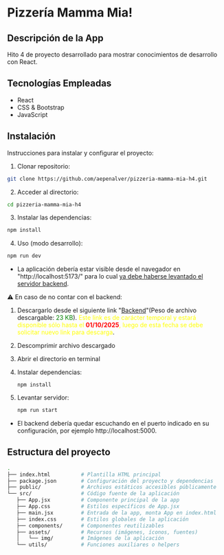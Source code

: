 # Pizzería Mamma Mia!

## Descripción de la App

Hito 4 de proyecto desarrollado para mostrar conocimientos de desarrollo con React.

## Tecnologías Empleadas

- React
- CSS & Bootstrap
- JavaScript

## Instalación

Instrucciones para instalar y configurar el proyecto:

1. Clonar repositorio:

```bash
git clone https://github.com/aepenalver/pizzeria-mamma-mia-h4.git
```

2. Acceder al directorio:

```bash
cd pizzeria-mamma-mia-h4
```

3. Instalar las dependencias:

```bash
npm install
```

4. Uso (modo desarrollo):

```bash
npm run dev
```

- La aplicación debería estar visible desde el navegador en "http://localhost:5173/" para lo cual <u>ya debe haberse levantado el servidor backend</u>.

⚠️ En caso de no contar con el backend:

1. Descargarlo desde el siguiente link "[Backend](https://we.tl/t-vU9qqqOnqo)"(Peso de archivo descargable: <span style="color: green">23 KB</span>). <span style="color: yellow">Este link es de carácter temporal y estará disponible sólo hasta el <span style="color: red; font-weight: bold">01/10/2025</span>, luego de esta fecha se debe solicitar nuevo link para descarga</span>.
2. Descomprimir archivo descargado
3. Abrir el directorio en terminal
4. Instalar dependencias:
   ```
   npm install
   ```
5. Levantar servidor:

   ```bash
   npm run start
   ```

- El backend debería quedar escuchando en el puerto indicado en su configuración, por ejemplo http://localhost:5000.

## Estructura del proyecto

```bash
.
├── index.html          # Plantilla HTML principal
├── package.json        # Configuración del proyecto y dependencias
├── public/             # Archivos estáticos accesibles públicamente
└── src/                # Código fuente de la aplicación
   ├── App.jsx          # Componente principal de la app
   ├── App.css          # Estilos específicos de App.jsx
   ├── main.jsx         # Entrada de la app, monta App en index.html
   ├── index.css        # Estilos globales de la aplicación
   ├── components/      # Componentes reutilizables
   ├── assets/          # Recursos (imágenes, íconos, fuentes)
   │   └── img/         # Imágenes de la aplicación
   └── utils/           # Funciones auxiliares o helpers
```

